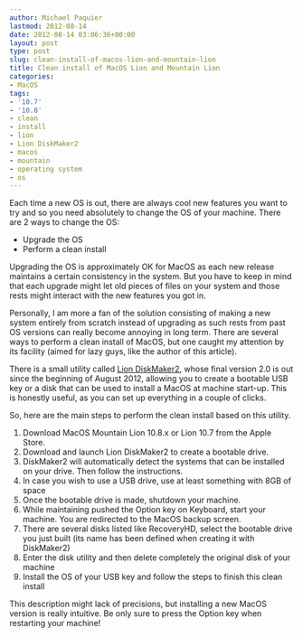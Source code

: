 ```yaml
---
author: Michael Paquier
lastmod: 2012-08-14
date: 2012-08-14 03:06:36+00:00
layout: post
type: post
slug: clean-install-of-macos-lion-and-mountain-lion
title: Clean install of MacOS Lion and Mountain Lion
categories:
- MacOS
tags:
- '10.7'
- '10.8'
- clean
- install
- lion
- Lion DiskMaker2
- macos
- mountain
- operating system
- os
---
```


Each time a new OS is out, there are always cool new features you want to try and so you need absolutely to change the OS of your machine.
There are 2 ways to change the OS:
	
  * Upgrade the OS	
  * Perform a clean install

Upgrading the OS is approximately OK for MacOS as each new release maintains a certain consistency in the system. But you have to keep in mind that each upgrade might let old pieces of files on your system and those rests might interact with the new features you got in.

Personally, I am more a fan of the solution consisting of making a new system entirely from scratch instead of upgrading as such rests from past OS versions can really become annoying in long term.
There are several ways to perform a clean install of MacOS, but one caught my attention by its facility (aimed for lazy guys, like the author of this article).

There is a small utility called [Lion DiskMaker2](http://blog.gete.net/ldm/Lion_DiskMaker2.0.1.zip), whose final version 2.0 is out since the beginning of August 2012, allowing you to create a bootable USB key or a disk that can be used to install a MacOS at machine start-up. This is honestly useful, as you can set up everything in a couple of clicks.

So, here are the main steps to perform the clean install based on this utility.
	
  1. Download MacOS Mountain Lion 10.8.x or Lion 10.7 from the Apple Store.
  2. Download and launch Lion DiskMaker2 to create a bootable drive.
  3. DiskMaker2 will automatically detect the systems that can be installed on your drive. Then follow the instructions.
  4. In case you wish to use a USB drive, use at least something with 8GB of space
  5. Once the bootable drive is made, shutdown your machine.
  6. While maintaining pushed the Option key on Keyboard, start your machine. You are redirected to the MacOS backup screen.
  7. There are several disks listed like RecoveryHD, select the bootable drive you just built (its name has been defined when creating it with DiskMaker2)
  8. Enter the disk utility and then delete completely the original disk of your machine
  9. Install the OS of your USB key and follow the steps to finish this clean install

This description might lack of precisions, but installing a new MacOS version is really intuitive. Be only sure to press the Option key when restarting your machine!

